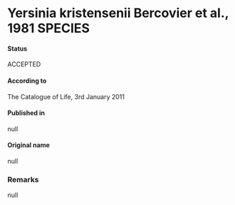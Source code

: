 # Yersinia kristensenii Bercovier et al., 1981 SPECIES

#### Status
ACCEPTED

#### According to
The Catalogue of Life, 3rd January 2011

#### Published in
null

#### Original name
null

### Remarks
null